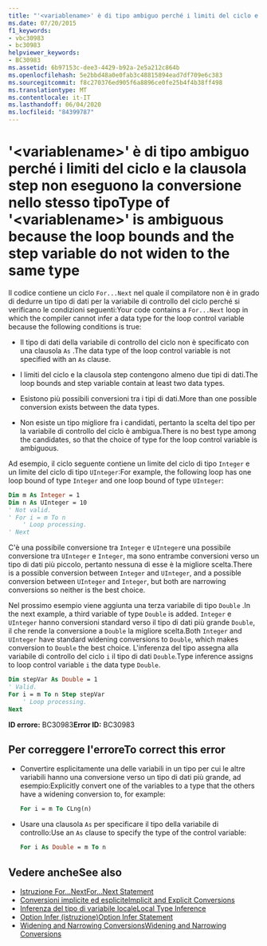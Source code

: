 ```yaml
---
title: "'<variablename>' è di tipo ambiguo perché i limiti del ciclo e la clausola step non eseguono la conversione nello stesso tipo"
ms.date: 07/20/2015
f1_keywords:
- vbc30983
- bc30983
helpviewer_keywords:
- BC30983
ms.assetid: 6b97153c-dee3-4429-b92a-2e5a212c864b
ms.openlocfilehash: 5e2bbd48a0e0fab3c48815894ead7df709e6c383
ms.sourcegitcommit: f8c270376ed905f6a8896ce0fe25b4f4b38ff498
ms.translationtype: MT
ms.contentlocale: it-IT
ms.lasthandoff: 06/04/2020
ms.locfileid: "84399787"
---
```

# <a name="type-of-variablename-is-ambiguous-because-the-loop-bounds-and-the-step-variable-do-not-widen-to-the-same-type"></a><span data-ttu-id="ac712-102">'\<variablename>' è di tipo ambiguo perché i limiti del ciclo e la clausola step non eseguono la conversione nello stesso tipo</span><span class="sxs-lookup"><span data-stu-id="ac712-102">Type of '\<variablename>' is ambiguous because the loop bounds and the step variable do not widen to the same type</span></span>
<span data-ttu-id="ac712-103">Il codice contiene un ciclo `For...Next` nel quale il compilatore non è in grado di dedurre un tipo di dati per la variabile di controllo del ciclo perché si verificano le condizioni seguenti:</span><span class="sxs-lookup"><span data-stu-id="ac712-103">Your code contains a `For...Next` loop in which the compiler cannot infer a data type for the loop control variable because the following conditions is true:</span></span>  
  
- <span data-ttu-id="ac712-104">Il tipo di dati della variabile di controllo del ciclo non è specificato con una clausola `As` .</span><span class="sxs-lookup"><span data-stu-id="ac712-104">The data type of the loop control variable is not specified with an `As` clause.</span></span>  
  
- <span data-ttu-id="ac712-105">I limiti del ciclo e la clausola step contengono almeno due tipi di dati.</span><span class="sxs-lookup"><span data-stu-id="ac712-105">The loop bounds and step variable contain at least two data types.</span></span>  
  
- <span data-ttu-id="ac712-106">Esistono più possibili conversioni tra i tipi di dati.</span><span class="sxs-lookup"><span data-stu-id="ac712-106">More than one possible conversion exists between the data types.</span></span>  
  
- <span data-ttu-id="ac712-107">Non esiste un tipo migliore fra i candidati, pertanto la scelta del tipo per la variabile di controllo del ciclo è ambigua.</span><span class="sxs-lookup"><span data-stu-id="ac712-107">There is no best type among the candidates, so that the choice of type for the loop control variable is ambiguous.</span></span>  
  
 <span data-ttu-id="ac712-108">Ad esempio, il ciclo seguente contiene un limite del ciclo di tipo `Integer` e un limite del ciclo di tipo `UInteger`:</span><span class="sxs-lookup"><span data-stu-id="ac712-108">For example, the following loop has one loop bound of type `Integer` and one loop bound of type `UInteger`:</span></span>  
  
```vb  
Dim m As Integer = 1  
Dim n As UInteger = 10  
' Not valid.  
' For i = m To n  
    ' Loop processing.  
' Next  
```  
  
 <span data-ttu-id="ac712-109">C'è una possibile conversione tra `Integer` e `UInteger`e una possibile conversione tra `UInteger` e `Integer`, ma sono entrambe conversioni verso un tipo di dati più piccolo, pertanto nessuna di esse è la migliore scelta.</span><span class="sxs-lookup"><span data-stu-id="ac712-109">There is a possible conversion between `Integer` and `UInteger`, and a possible conversion between `UInteger` and `Integer`, but both are narrowing conversions so neither is the best choice.</span></span>  
  
 <span data-ttu-id="ac712-110">Nel prossimo esempio viene aggiunta una terza variabile di tipo `Double` .</span><span class="sxs-lookup"><span data-stu-id="ac712-110">In the next example, a third variable of type `Double` is added.</span></span> <span data-ttu-id="ac712-111">`Integer` e `UInteger` hanno conversioni standard verso il tipo di dati più grande `Double`, il che rende la conversione a `Double` la migliore scelta.</span><span class="sxs-lookup"><span data-stu-id="ac712-111">Both `Integer` and `UInteger` have standard widening conversions to `Double`, which makes conversion to `Double` the best choice.</span></span> <span data-ttu-id="ac712-112">L'inferenza del tipo assegna alla variabile di controllo del ciclo `i` il tipo di dati `Double`.</span><span class="sxs-lookup"><span data-stu-id="ac712-112">Type inference assigns to loop control variable `i` the data type `Double`.</span></span>  
  
```vb  
Dim stepVar As Double = 1  
' Valid.  
For i = m To n Step stepVar  
    ' Loop processing.  
Next  
```  
  
 <span data-ttu-id="ac712-113">**ID errore:** BC30983</span><span class="sxs-lookup"><span data-stu-id="ac712-113">**Error ID:** BC30983</span></span>  
  
## <a name="to-correct-this-error"></a><span data-ttu-id="ac712-114">Per correggere l'errore</span><span class="sxs-lookup"><span data-stu-id="ac712-114">To correct this error</span></span>  
  
- <span data-ttu-id="ac712-115">Convertire esplicitamente una delle variabili in un tipo per cui le altre variabili hanno una conversione verso un tipo di dati più grande, ad esempio:</span><span class="sxs-lookup"><span data-stu-id="ac712-115">Explicitly convert one of the variables to a type that the others have a widening conversion to, for example:</span></span>  
  
    ```vb  
    For i = m To CLng(n)  
    ```  
  
- <span data-ttu-id="ac712-116">Usare una clausola `As` per specificare il tipo della variabile di controllo:</span><span class="sxs-lookup"><span data-stu-id="ac712-116">Use an `As` clause to specify the type of the control variable:</span></span>  
  
    ```vb  
    For i As Double = m To n
    ```  
  
## <a name="see-also"></a><span data-ttu-id="ac712-117">Vedere anche</span><span class="sxs-lookup"><span data-stu-id="ac712-117">See also</span></span>

- [<span data-ttu-id="ac712-118">Istruzione For...Next</span><span class="sxs-lookup"><span data-stu-id="ac712-118">For...Next Statement</span></span>](../language-reference/statements/for-next-statement.md)
- [<span data-ttu-id="ac712-119">Conversioni implicite ed esplicite</span><span class="sxs-lookup"><span data-stu-id="ac712-119">Implicit and Explicit Conversions</span></span>](../programming-guide/language-features/data-types/implicit-and-explicit-conversions.md)
- [<span data-ttu-id="ac712-120">Inferenza del tipo di variabile locale</span><span class="sxs-lookup"><span data-stu-id="ac712-120">Local Type Inference</span></span>](../programming-guide/language-features/variables/local-type-inference.md)
- [<span data-ttu-id="ac712-121">Option Infer (istruzione)</span><span class="sxs-lookup"><span data-stu-id="ac712-121">Option Infer Statement</span></span>](../language-reference/statements/option-infer-statement.md)
- [<span data-ttu-id="ac712-122">Widening and Narrowing Conversions</span><span class="sxs-lookup"><span data-stu-id="ac712-122">Widening and Narrowing Conversions</span></span>](../programming-guide/language-features/data-types/widening-and-narrowing-conversions.md)
